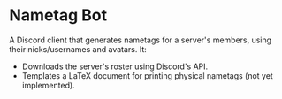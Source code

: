 # Nametag Bot

A Discord client that generates nametags for a server's members, using
their nicks/usernames and avatars. It:

- Downloads the server's roster using Discord's API.
- Templates a LaTeX document for printing physical nametags (not yet
  implemented).
